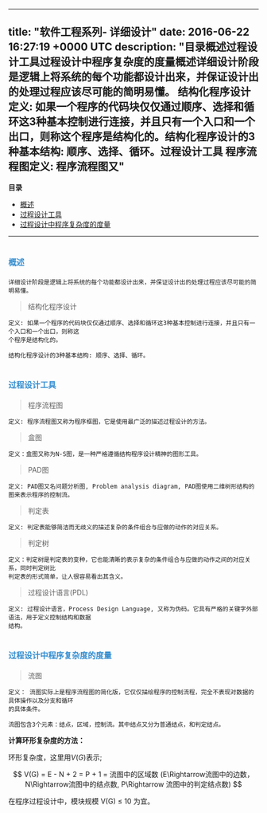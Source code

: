 
---
title: "软件工程系列- 详细设计"
date: 2016-06-22 16:27:19 +0000 UTC
description: "目录概述过程设计工具过程设计中程序复杂度的度量概述详细设计阶段是逻辑上将系统的每个功能都设计出来，并保证设计出的处理过程应该尽可能的简明易懂。  结构化程序设计定义: 如果一个程序的代码块仅仅通过顺序、选择和循环这3种基本控制进行连接，并且只有一个入口和一个出口，则称这个程序是结构化的。结构化程序设计的3种基本结构: 顺序、选择、循环。过程设计工具  程序流程图定义: 程序流程图又"
---

**目录**


<!-- MarkdownTOC -->

- [概述](#概述)
- [过程设计工具](#过程设计工具)
- [过程设计中程序复杂度的度量](#过程设计中程序复杂度的度量)

<!-- /MarkdownTOC -->

---


<a name="概述"></a>
# <font color="#338DD" size="3" style="font-style:bold">概述</font>

    详细设计阶段是逻辑上将系统的每个功能都设计出来，并保证设计出的处理过程应该尽可能的简明易懂。
 
> 结构化程序设计
    
    定义: 如果一个程序的代码块仅仅通过顺序、选择和循环这3种基本控制进行连接，并且只有一个入口和一个出口，则称这
    个程序是结构化的。

    结构化程序设计的3种基本结构: 顺序、选择、循环。


<a name="过程设计工具"></a>
# <font color="#338DD" size="3" style="font-style:bold">过程设计工具</font>


> 程序流程图
  
   	定义: 程序流程图又称为程序框图，它是使用最广泛的描述过程设计的方法。


> 盒图
    
    定义：盒图又称为N-S图，是一种严格遵循结构程序设计精神的图形工具。

> PAD图
  
    定义: PAD图又名问题分析图, Problem analysis diagram, PAD图使用二维树形结构的图来表示程序的控制流。

> 判定表

    定义: 判定表能够简洁而无歧义的描述复杂的条件组合与应做的动作的对应关系。


> 判定树
  
    定义：判定树是判定表的变种，它也能清晰的表示复杂的条件组合与应做的动作之间的对应关系，同时判定树比
    判定表的形式简单，让人很容易看出其含义。

> 过程设计语言(PDL)

    定义: 过程设计语言，Process Design Language, 又称为伪码。它具有严格的关键字外部语法，用于定义控制结构和数据
    结构。


<a name="过程设计中程序复杂度的度量"></a>
# <font color="#338DD" size="3" style="font-style:bold">过程设计中程序复杂度的度量</font>

> 流图

    定义： 流图实际上是程序流程图的简化版，它仅仅描绘程序的控制流程，完全不表现对数据的具体操作以及分支和循环
    的具体条件。

    流图包含3个元素：结点，区域，控制流。其中结点又分为普通结点，和判定结点。 


  **计算环形复杂度的方法：**
    
环形复杂度，这里用$V(G)$表示;
    
$$
V(G) = E - N + 2 = P + 1 = 流图中的区域数 (E\Rightarrow流图中的边数，N\Rightarrow流图中的结点数,
P\Rightarrow 流图中的判定结点数)
$$

在程序过程设计中，模块规模 V(G) $\leq$ 10 为宜。


